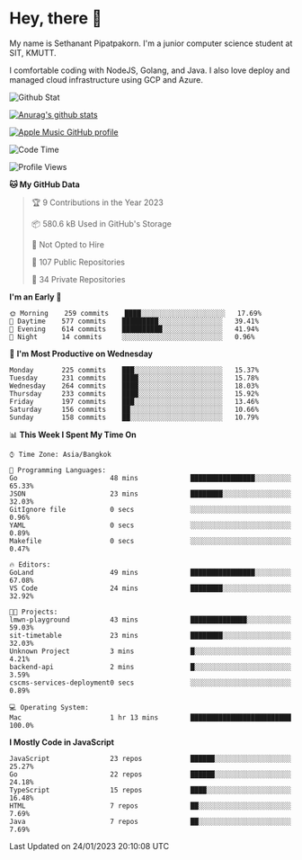 # Hey, there 🙌
My name is Sethanant Pipatpakorn. I'm a junior computer science student at SIT, KMUTT.

I comfortable coding with NodeJS, Golang, and Java. I also love deploy and managed cloud infrastructure using GCP and Azure.

![Github Stat](https://github-profile-summary-cards.vercel.app/api/cards/profile-details?username=thetkpark&theme=dracula)

[![Anurag's github stats](https://github-readme-stats.vercel.app/api?username=thetkpark&count_private=true&show_icons=true&theme=tokyonight)](https://github.com/anuraghazra/github-readme-stats)

[![Apple Music GitHub profile](https://apple-music-github-profile.rayriffy.com/theme/light.svg?uid=000347.6120fcbefcb74cd59d65c108cc315787.1333)](https://github.com/rayriffy/apple-music-github-profile)

<!--START_SECTION:waka-->
![Code Time](http://img.shields.io/badge/Code%20Time-961%20hrs%204%20mins-blue)

![Profile Views](http://img.shields.io/badge/Profile%20Views-0-blue)

**🐱 My GitHub Data** 

> 🏆 9 Contributions in the Year 2023
 > 
> 📦 580.6 kB Used in GitHub's Storage 
 > 
> 🚫 Not Opted to Hire
 > 
> 📜 107 Public Repositories 
 > 
> 🔑 34 Private Repositories  
 > 
**I'm an Early 🐤** 

```text
🌞 Morning    259 commits    ████░░░░░░░░░░░░░░░░░░░░░   17.69% 
🌆 Daytime    577 commits    █████████░░░░░░░░░░░░░░░░   39.41% 
🌃 Evening    614 commits    ██████████░░░░░░░░░░░░░░░   41.94% 
🌙 Night      14 commits     ░░░░░░░░░░░░░░░░░░░░░░░░░   0.96%

```
📅 **I'm Most Productive on Wednesday** 

```text
Monday       225 commits    ███░░░░░░░░░░░░░░░░░░░░░░   15.37% 
Tuesday      231 commits    ████░░░░░░░░░░░░░░░░░░░░░   15.78% 
Wednesday    264 commits    ████░░░░░░░░░░░░░░░░░░░░░   18.03% 
Thursday     233 commits    ████░░░░░░░░░░░░░░░░░░░░░   15.92% 
Friday       197 commits    ███░░░░░░░░░░░░░░░░░░░░░░   13.46% 
Saturday     156 commits    ██░░░░░░░░░░░░░░░░░░░░░░░   10.66% 
Sunday       158 commits    ██░░░░░░░░░░░░░░░░░░░░░░░   10.79%

```


📊 **This Week I Spent My Time On** 

```text
⌚︎ Time Zone: Asia/Bangkok

💬 Programming Languages: 
Go                       48 mins             ████████████████░░░░░░░░░   65.33% 
JSON                     23 mins             ████████░░░░░░░░░░░░░░░░░   32.03% 
GitIgnore file           0 secs              ░░░░░░░░░░░░░░░░░░░░░░░░░   0.96% 
YAML                     0 secs              ░░░░░░░░░░░░░░░░░░░░░░░░░   0.89% 
Makefile                 0 secs              ░░░░░░░░░░░░░░░░░░░░░░░░░   0.47%

🔥 Editors: 
GoLand                   49 mins             ████████████████░░░░░░░░░   67.08% 
VS Code                  24 mins             ████████░░░░░░░░░░░░░░░░░   32.92%

🐱‍💻 Projects: 
lmwn-playground          43 mins             ██████████████░░░░░░░░░░░   59.03% 
sit-timetable            23 mins             ████████░░░░░░░░░░░░░░░░░   32.03% 
Unknown Project          3 mins              █░░░░░░░░░░░░░░░░░░░░░░░░   4.21% 
backend-api              2 mins              █░░░░░░░░░░░░░░░░░░░░░░░░   3.59% 
cscms-services-deployment0 secs              ░░░░░░░░░░░░░░░░░░░░░░░░░   0.89%

💻 Operating System: 
Mac                      1 hr 13 mins        █████████████████████████   100.0%

```

**I Mostly Code in JavaScript** 

```text
JavaScript               23 repos            ██████░░░░░░░░░░░░░░░░░░░   25.27% 
Go                       22 repos            ██████░░░░░░░░░░░░░░░░░░░   24.18% 
TypeScript               15 repos            ████░░░░░░░░░░░░░░░░░░░░░   16.48% 
HTML                     7 repos             ██░░░░░░░░░░░░░░░░░░░░░░░   7.69% 
Java                     7 repos             ██░░░░░░░░░░░░░░░░░░░░░░░   7.69%

```



 Last Updated on 24/01/2023 20:10:08 UTC
<!--END_SECTION:waka-->
